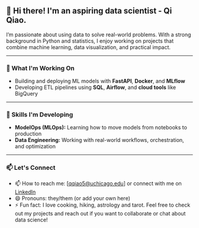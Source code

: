 ## 👋 Hi there! I'm an aspiring data scientist - Qi Qiao.

I’m passionate about using data to solve real-world problems. With a strong background in Python and statistics, I enjoy working on projects that combine machine learning, data visualization, and practical impact.

---

### 🚀 What I'm Working On
- Building and deploying ML models with **FastAPI**, **Docker**, and **MLflow**
- Developing ETL pipelines using **SQL**, **Airflow**, and **cloud tools** like BigQuery

---

### 🧠 Skills I'm Developing
- **ModelOps (MLOps):** Learning how to move models from notebooks to production
- **Data Engineering:** Working with real-world workflows, orchestration, and optimization

---

### 📫 Let's Connect
- 📫 How to reach me: [qqiao5@uchicago.edu] or connect with me on [LinkedIn](http://linkedin.com/in/qi-qiao-017a3a220)
- 😄 Pronouns: they/them (or add your own here)
- ⚡️ Fun fact: I love cooking, hiking, astrology and tarot. 
Feel free to check out my projects and reach out if you want to collaborate or chat about data science!

